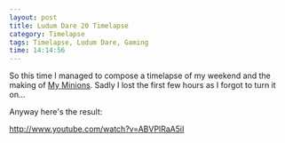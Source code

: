 ```yaml
---
layout: post
title: Ludum Dare 20 Timelapse
category: Timelapse
tags: Timelapse, Ludum Dare, Gaming
time: 14:14:56
---
```

So this time I managed to compose a timelapse of my weekend and the making of [My Minions](/games/my_minions). Sadly I lost the first few hours as I forgot to turn it on...

Anyway here's the result:  

http://www.youtube.com/watch?v=ABVPlRaA5iI

